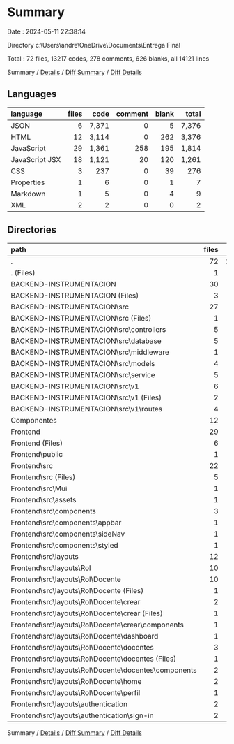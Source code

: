 # Summary

Date : 2024-05-11 22:38:14

Directory c:\\Users\\andre\\OneDrive\\Documents\\Entrega Final

Total : 72 files,  13217 codes, 278 comments, 626 blanks, all 14121 lines

Summary / [Details](details.md) / [Diff Summary](diff.md) / [Diff Details](diff-details.md)

## Languages
| language | files | code | comment | blank | total |
| :--- | ---: | ---: | ---: | ---: | ---: |
| JSON | 6 | 7,371 | 0 | 5 | 7,376 |
| HTML | 12 | 3,114 | 0 | 262 | 3,376 |
| JavaScript | 29 | 1,361 | 258 | 195 | 1,814 |
| JavaScript JSX | 18 | 1,121 | 20 | 120 | 1,261 |
| CSS | 3 | 237 | 0 | 39 | 276 |
| Properties | 1 | 6 | 0 | 1 | 7 |
| Markdown | 1 | 5 | 0 | 4 | 9 |
| XML | 2 | 2 | 0 | 0 | 2 |

## Directories
| path | files | code | comment | blank | total |
| :--- | ---: | ---: | ---: | ---: | ---: |
| . | 72 | 13,217 | 278 | 626 | 14,121 |
| . (Files) | 1 | 36 | 0 | 0 | 36 |
| BACKEND-INSTRUMENTACION | 30 | 3,264 | 257 | 195 | 3,716 |
| BACKEND-INSTRUMENTACION (Files) | 3 | 1,929 | 0 | 3 | 1,932 |
| BACKEND-INSTRUMENTACION\\src | 27 | 1,335 | 257 | 192 | 1,784 |
| BACKEND-INSTRUMENTACION\\src (Files) | 1 | 21 | 2 | 8 | 31 |
| BACKEND-INSTRUMENTACION\\src\\controllers | 5 | 485 | 3 | 42 | 530 |
| BACKEND-INSTRUMENTACION\\src\\database | 5 | 268 | 0 | 32 | 300 |
| BACKEND-INSTRUMENTACION\\src\\middleware | 1 | 23 | 0 | 4 | 27 |
| BACKEND-INSTRUMENTACION\\src\\models | 4 | 152 | 3 | 29 | 184 |
| BACKEND-INSTRUMENTACION\\src\\service | 5 | 289 | 4 | 37 | 330 |
| BACKEND-INSTRUMENTACION\\src\\v1 | 6 | 97 | 245 | 40 | 382 |
| BACKEND-INSTRUMENTACION\\src\\v1 (Files) | 2 | 39 | 5 | 8 | 52 |
| BACKEND-INSTRUMENTACION\\src\\v1\\routes | 4 | 58 | 240 | 32 | 330 |
| Componentes | 12 | 3,113 | 0 | 262 | 3,375 |
| Frontend | 29 | 6,804 | 21 | 169 | 6,994 |
| Frontend (Files) | 6 | 5,444 | 1 | 10 | 5,455 |
| Frontend\\public | 1 | 1 | 0 | 0 | 1 |
| Frontend\\src | 22 | 1,359 | 20 | 159 | 1,538 |
| Frontend\\src (Files) | 5 | 221 | 3 | 29 | 253 |
| Frontend\\src\\Mui | 1 | 89 | 2 | 4 | 95 |
| Frontend\\src\\assets | 1 | 1 | 0 | 0 | 1 |
| Frontend\\src\\components | 3 | 401 | 3 | 27 | 431 |
| Frontend\\src\\components\\appbar | 1 | 216 | 1 | 14 | 231 |
| Frontend\\src\\components\\sideNav | 1 | 185 | 2 | 12 | 199 |
| Frontend\\src\\components\\styled | 1 | 0 | 0 | 1 | 1 |
| Frontend\\src\\layouts | 12 | 647 | 12 | 99 | 758 |
| Frontend\\src\\layouts\\Rol | 10 | 403 | 4 | 64 | 471 |
| Frontend\\src\\layouts\\Rol\\Docente | 10 | 403 | 4 | 64 | 471 |
| Frontend\\src\\layouts\\Rol\\Docente (Files) | 1 | 21 | 0 | 4 | 25 |
| Frontend\\src\\layouts\\Rol\\Docente\\crear | 2 | 71 | 0 | 15 | 86 |
| Frontend\\src\\layouts\\Rol\\Docente\\crear (Files) | 1 | 22 | 0 | 6 | 28 |
| Frontend\\src\\layouts\\Rol\\Docente\\crear\\components | 1 | 49 | 0 | 9 | 58 |
| Frontend\\src\\layouts\\Rol\\Docente\\dashboard | 1 | 8 | 0 | 1 | 9 |
| Frontend\\src\\layouts\\Rol\\Docente\\docentes | 3 | 290 | 4 | 37 | 331 |
| Frontend\\src\\layouts\\Rol\\Docente\\docentes (Files) | 1 | 24 | 0 | 8 | 32 |
| Frontend\\src\\layouts\\Rol\\Docente\\docentes\\components | 2 | 266 | 4 | 29 | 299 |
| Frontend\\src\\layouts\\Rol\\Docente\\home | 2 | 6 | 0 | 4 | 10 |
| Frontend\\src\\layouts\\Rol\\Docente\\perfil | 1 | 7 | 0 | 3 | 10 |
| Frontend\\src\\layouts\\authentication | 2 | 244 | 8 | 35 | 287 |
| Frontend\\src\\layouts\\authentication\\sign-in | 2 | 244 | 8 | 35 | 287 |

Summary / [Details](details.md) / [Diff Summary](diff.md) / [Diff Details](diff-details.md)